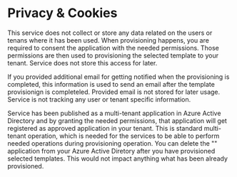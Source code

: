 # Privacy & Cookies

This service does not collect or store any data related on the users or tenans where it has been used. When provisioning happens, you are required to consent the application with the needed permissions. Those permissions are then used to provisioning the selected template to your tenant. Service does not store this access for later.

If you provided additional email for getting notified when the provisioning is completed, this information is used to send an email after the template provisionign is completeled. Provided email is not stored for later usage. Service is not tracking any user or tenant specific information.

Service has been published as a multi-tenant application in Azure Active Directory and by granting the needed permissions, that application will get registered as approved application in your tenant. This is standard multi-tenant operation, which is needed for the services to be able to perform needed operations during provisioning operation. You can delete the "" application from your Azure Active Diretory after you have provisioned selected templates. This would not impact anything what has been already provisioned. 
